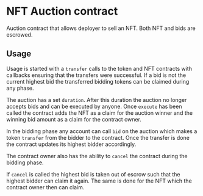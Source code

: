 # NFT Auction contract

Auction contract that allows deployer to sell an NFT. Both NFT and bids are
escrowed.

## Usage

Usage is started with a `transfer` calls to the token and NFT contracts with
callbacks ensuring that the transfers were successful.
If a bid is not the current highest bid the transferred bidding tokens can
be claimed during any phase.

The auction has a set `duration`. After this duration the auction no longer accepts bids and can
be executed by anyone. Once `execute` has been called the contract adds the NFT as a claim for
the auction winner and the winning bid amount as a claim for the contract owner.

In the bidding phase any account can call `bid` on the auction which makes a token `transfer`
from the bidder to the contract. Once the transfer is done the contract updates its
highest bidder accordingly.

The contract owner also has the ability to `cancel` the contract during the bidding phase.

If `cancel` is called the highest bid is taken out of escrow such that the highest bidder can
claim it again. The same is done for the NFT which the contract owner
then can claim.
